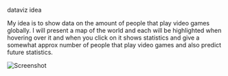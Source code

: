 dataviz idea

My idea is to show data on the amount of people that play video games globally. I will present a map of the world and each will be highlighted when hovering over it and when you click on it shows statistics and give a somewhat approx number of people that play video games and also predict future statistics.

![Screenshot](https://www.mapsofworld.com/maps/world-map-with-continents.jpg)
